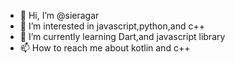 - 👋 Hi, I’m @sieragar
- 👀 I’m interested in javascript,python,and c++
- 🌱 I’m currently learning Dart,and javascript library
- 📫 How to reach me about kotlin and c++

<!---
lokaplala/lokaplala is a ✨ special ✨ repository because its `README.md` (this file) appears on your GitHub profile.
You can click the Preview link to take a look at your changes.
--->
